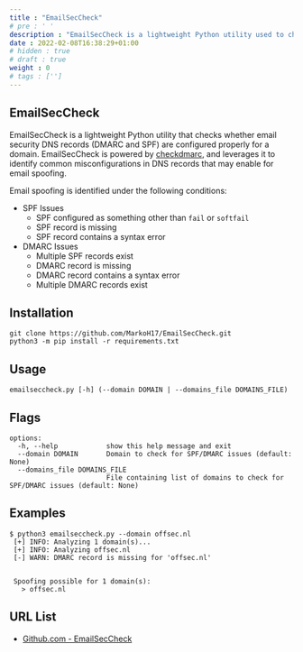```yaml
---
title : "EmailSecCheck"
# pre : ' '
description : "EmailSecCheck is a lightweight Python utility used to check for common SPF/DMARC misconfigurations that may allow for email spoofing."
date : 2022-02-08T16:38:29+01:00
# hidden : true
# draft : true
weight : 0
# tags : ['']
---
```


## EmailSecCheck

EmailSecCheck is a lightweight Python utility that checks whether email security DNS records (DMARC and SPF) are configured properly for a domain. EmailSecCheck is powered by [checkdmarc](https://github.com/domainaware/checkdmarc), and leverages it to identify common misconfigurations in DNS records that may enable for email spoofing.

Email spoofing is identified under the following conditions:

* SPF Issues
  * SPF configured as something other than `fail` or `softfail`
  * SPF record is missing
  * SPF record contains a syntax error
* DMARC Issues
  * Multiple SPF records exist
  * DMARC record is missing
  * DMARC record contains a syntax error
  * Multiple DMARC records exist

## Installation

```plain
git clone https://github.com/MarkoH17/EmailSecCheck.git
python3 -m pip install -r requirements.txt
```

## Usage

```plain
emailseccheck.py [-h] (--domain DOMAIN | --domains_file DOMAINS_FILE)
```

## Flags

```plain
options:
  -h, --help            show this help message and exit
  --domain DOMAIN       Domain to check for SPF/DMARC issues (default: None)
  --domains_file DOMAINS_FILE
                        File containing list of domains to check for SPF/DMARC issues (default: None)
```

## Examples

```plain
$ python3 emailseccheck.py --domain offsec.nl
 [+] INFO: Analyzing 1 domain(s)...
 [+] INFO: Analyzing offsec.nl
 [-] WARN: DMARC record is missing for 'offsec.nl'
 

 Spoofing possible for 1 domain(s): 
   > offsec.nl
```

## URL List

* [Github.com - EmailSecCheck](https://github.com/MarkoH17/EmailSecCheck)

